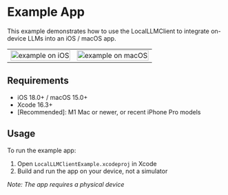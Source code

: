 # Example App

This example demonstrates how to use the LocalLLMClient to integrate on-device LLMs into an iOS / macOS app.

<table>
  <tr>
    <td><img src="https://github.com/user-attachments/assets/f949ba1d-f063-463c-a6fa-dcdf14c01e8b" width="100%" alt="example on iOS" /></td>
    <td><img src="https://github.com/user-attachments/assets/3ac6aef5-df1a-45e9-8989-e4dbce223ceb" width="100%" alt="example on macOS" /></td>
  </tr>
</table>

## Requirements

- iOS 18.0+ / macOS 15.0+
- Xcode 16.3+
- [Recommended]: M1 Mac or newer, or recent iPhone Pro models

## Usage

To run the example app:

1. Open `LocalLLMClientExample.xcodeproj` in Xcode
2. Build and run the app on your device, not a simulator

*Note: The app requires a physical device*


